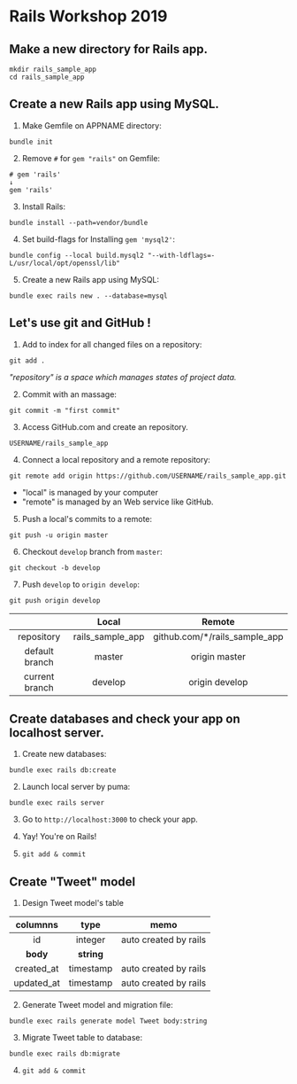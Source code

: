 # Rails Workshop 2019
## Make a new directory for Rails app.
```
mkdir rails_sample_app
cd rails_sample_app
```

## Create a new Rails app using MySQL.
1. Make Gemfile on APPNAME directory:
```
bundle init
```
2. Remove `#` for `gem "rails"` on Gemfile:
```Gemfile
# gem 'rails'
↓
gem 'rails'
```

3. Install Rails: 
```
bundle install --path=vendor/bundle
```

4. Set build-flags for Installing `gem 'mysql2'`:
```
bundle config --local build.mysql2 "--with-ldflags=-L/usr/local/opt/openssl/lib"
```

5. Create a new Rails app using MySQL:
```
bundle exec rails new . --database=mysql
```

## Let's use git and GitHub !
1. Add to index for all changed files on a repository:
```
git add .
```
*"repository" is a space which manages states of project data.*

2. Commit with an massage:
```
git commit -m "first commit"
```

3. Access GitHub.com and create an repository.
```
USERNAME/rails_sample_app
```

4. Connect a local repository and a remote repository:
```
git remote add origin https://github.com/USERNAME/rails_sample_app.git
```
- "local" is managed by your computer
- "remote" is managed by an Web service like GitHub.

5. Push a local's commits to  a remote:
```
git push -u origin master
```
6. Checkout `develop` branch from `master`:
```
git checkout -b develop
```

7. Push `develop` to `origin develop`:
```
git push origin develop
```

||Local|Remote|
|:-:|:-:|:-:|
|repository|rails_sample_app|github.com/*/rails_sample_app|
| default branch | master | origin master |
|current branch| develop | origin develop |


## Create databases and check your app on localhost server.

1. Create new databases:
```
bundle exec rails db:create
```

2. Launch local server by puma:
```
bundle exec rails server
```
3. Go to `http://localhost:3000` to check your app.

4. Yay! You're on Rails!

5. `git add & commit`

## Create "Tweet" model

1. Design Tweet model's table

| columnns | type | memo|
| :-: | :-: | :-: |
| id | integer | auto created by rails |
| **body** | **string** | |
| created_at | timestamp | auto created by rails |
| updated_at | timestamp | auto created by rails |

2. Generate Tweet model and migration file:
```
bundle exec rails generate model Tweet body:string
```

3. Migrate Tweet table to database:
```
bundle exec rails db:migrate
```

4. `git add & commit`
